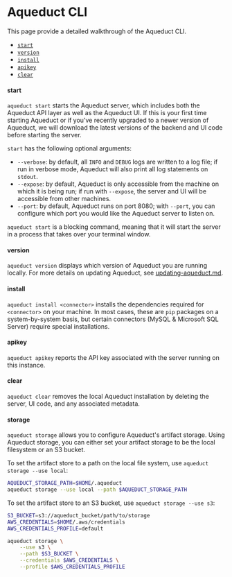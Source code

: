 # Aqueduct CLI

This page provide a detailed walkthrough of the Aqueduct CLI.&#x20;

* [`start`](aqueduct-cli.md#start)
* [`version`](aqueduct-cli.md#version)
* [`install`](aqueduct-cli.md#install)
* [`apikey`](aqueduct-cli.md#apikey)
* [`clear`](aqueduct-cli.md#clear)

#### start

`aqueduct start` starts the Aqueduct server, which includes both the Aqueduct API layer as well as the Aqueduct UI. If this is your first time starting Aqueduct or if you've recently upgraded to a newer version of Aqueduct, we will download the latest versions of the backend and UI code before starting the server.

`start` has the following optional arguments:

* `--verbose`: by default, all `INFO` and `DEBUG` logs are written to a log file; if run in verbose mode, Aqueduct will also print all log statements on `stdout`.
* `--expose`: by default, Aqueduct is only accessible from the machine on which it is being run; if run with `--expose`, the server and UI will be accessible from other machines.
* `--port`: by default, Aqueduct runs on port 8080; with `--port`, you can configure which port you would like the Aqueduct server to listen on.

`aqueduct start` is a blocking command, meaning that it will start the server in a process that takes over your terminal window.

#### version

`aqueduct version` displays which version of Aqueduct you are running locally. For more details on updating Aqueduct, see [updating-aqueduct.md](../installation-and-configuration/updating-aqueduct.md "mention").

#### install

`aqueduct install <connector>` installs the dependencies required for `<connector>` on your machine. In most cases, these are `pip` packages on a system-by-system basis, but certain connectors (MySQL & Microsoft SQL Server) require special installations.

#### apikey

`aqueduct apikey` reports the API key associated with the server running on this instance.

#### clear

`aqueduct clear` removes the local Aqueduct installation by deleting the server, UI code, and any associated metadata.

#### storage

`aqueduct storage` allows you to configure Aqueduct's artifact storage. Using Aqueduct storage, you can either set your artifact storage to be the local filesystem or an S3 bucket.&#x20;

To set the artifact store to a path on the local file system, use `aqueduct storage --use local`:

```bash
AQUEDUCT_STORAGE_PATH=$HOME/.aqueduct
aqueduct storage --use local --path $AQUEDUCT_STORAGE_PATH
```

To set the artifact store to an S3 bucket, use `aqueduct storage --use s3`:

```bash
S3_BUCKET=s3://aqueduct_bucket/path/to/storage
AWS_CREDENTIALS=$HOME/.aws/credentials
AWS_CREDENTIALS_PROFILE=default

aqueduct storage \
    --use s3 \
    --path $S3_BUCKET \
    --credentials $AWS_CREDENTIALS \
    --profile $AWS_CREDENTIALS_PROFILE
```
